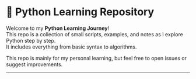 # 🐍 Python Learning Repository

Welcome to my **Python Learning Journey**!  
This repo is a collection of small scripts, examples, and notes as I explore Python step by step.  
It includes everything from basic syntax to algorithms.

This repo is mainly for my personal learning,
but feel free to open issues or suggest improvements.

---
